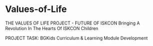 # Values-of-Life

THE VALUES OF LIFE PROJECT - FUTURE OF ISKCON
Bringing A Revolution In The Hearts Of ISKCON Children


PROJECT TASK: BGKids Curriculum & Learning Module Development
